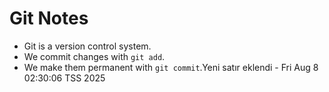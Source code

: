 # Git Notes
- Git is a version control system.
- We commit changes with `git add`.
- We make them permanent with `git commit`.Yeni satır eklendi - Fri Aug  8 02:30:06 TSS 2025
